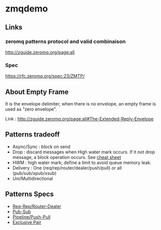 # zmqdemo

## Links

### zeromq patterns protocol and valid combinaison
http://zguide.zeromq.org/page:all

### Spec
https://rfc.zeromq.org/spec:23/ZMTP/

## About Empty Frame

It is the envelope delimiter, when there is no envelope, an empty frame is used as "zero envelope".

Link : http://zguide.zeromq.org/page:all#The-Extended-Reply-Envelope

## Patterns tradeoff

- Async/Sync : block on send
- Drop : discard messages when High water mark occurs. If it not drop message, a block operation occurs. See [cheat sheet](http://zguide.zeromq.org/page:all#Missing-Message-Problem-Solver)
- HWM : high water mark; define a limit to avoid queue memory leak.
- Delivery : One (req/rep/router/dealer/push/pull) or all (pub/sub/xpub/xsub)
- Uni/Multidirectional

## Patterns Specs

- [Req-Rep/Router-Dealer](https://rfc.zeromq.org/spec:28/REQREP/)
- [Pub-Sub](https://rfc.zeromq.org/spec:29/PUBSUB/)
- [Pipeline/Push-Pull](http://rfc.zeromq.org/spec:30/PIPELINE)
- [Exclusive Pair](https://rfc.zeromq.org/spec:31/EXPAIR/)
